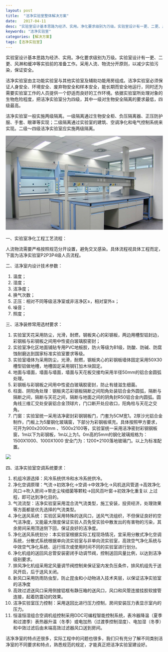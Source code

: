 ```yaml
---
layout: post
title:  "洁净实验室整体解决方案"
date:   2017-04-11
desc: "实验室设计基本思路为经济、实用。净化要求级别为万级。实验室设计有一更、二更、风淋和缓冲等实验前的准备工作。采用人流、物流分开原则，以减少实验污染，保证安全。"
keywords: "洁净实验室"
categories: [解决方案]
tags: [洁净实验室]
---
```


实验室设计基本思路为经济、实用。净化要求级别为万级。实验室设计有一更、二更、风淋和缓冲等实验前的准备工作。采用人流、物流分开原则，以减少实验污染，保证安全。

洁净实验室由主功能实验室与其他实验室及辅助功能用房组成。洁净实验室必须保证人身安全、环境安全、废弃物安全和样本安全，能长期而安全地运行，同时还为需要实验室工作的人员提供一个舒适而良好的工作环境。依据实验室所处理对象的生物危险程度，把洁净实验室分为四级，其中一级对生物安全隔离的要求最低，四级最高。

洁净实验室一般实施两级隔离。一级隔离通过生物安全柜、负压隔离器、正压防护服、手套、眼罩等实现；二级隔离通过实验室的建筑、空调净化和电气控制系统来实现。二级～四级洁净实验室应实施两级隔离。

![](/static/img/2017/04/1101.jpg)

一、实验室净化工程工艺流程：

人流物流需要严格按照规范分开设置，避免交叉感染。具体流程视具体工程而定，下面为洁净实验室P2P3P4级人员流程。

二、洁净室内设计技术参数：

1. 温度；
2. 湿度；
3. 洁净度；
4. 换气次数；
5. 正压：相对不同等级洁净室或非洁净区≥，相对室外≥；
6. 噪音；
7. 照度；

三、洁净装修常用选材要求：

1. 实验室天花采用防尘，光滑，耐燃，钢板夹心的彩钢板，两边用槽型铝封边，彩钢板与彩钢板之间用中性瓷白玻璃胶密封；
2. 实验室净化区地面铺贴专用PVC地板胶，防火等级为B1级，防酸、防碱、防腐蚀耐磨达到国家标准实验室要求等级。
3. 实验室墙体为采用防尘，光滑，耐燃，钢板夹心的彩钢板墙体固定采用50X30槽型铝做地槽，地槽固定采用钢钉加木块固定。
4. 地面与墙面，墙面与墙面，墙面与天花板交接均采用半径50mm的铝合金圆弧处理。
5. 彩钢板与彩钢板之间用中性瓷白玻璃胶密封，防止有缝滋生细菌。
6. 柱面、阴阳角处理：钢板夹芯彩钢板隔断之间阳角处装铝合金外圆弧，隔断与隔断之间，隔断与天花之间，隔断与地面之间的阴角封R50铝合金内圆弧。圆角线三维汇交处安装铝合金顶球片，门口断开处应收口，阳角柱与天花之交角。
7. 门窗：实验室统一采用洁净密封彩钢钢板门，门套为5CM宽1。2厚沙光铝合金制作，门板上为5厘钢化玻璃窗，下部分为彩钢板填充。具体按照甲方要求，可开为900x2000mm 、1500x2100等，实验室统一采用洁净密封彩钢钢板窗，1m以下为彩钢板，1m以上为1。0m高的5mm的钢化玻璃规格为：1500X1000、1000X1000 安全门为：1200*2100落地玻璃门。以上为标准配置。

![](https://img.alicdn.com/imgextra/i4/95463933/TB2wYEmll8lpuFjSspaXXXJKpXa_!!95463933.jpg)

四、洁净实验室空调系统要求：

1. 机组冷源选择：风冷系统供冷和水冷系统供冷。
2. 净化空调原理：气流→初效净化→空调→中效净化→风机送风管道→高效净化风口→吹入房间→带走尘埃细菌等颗粒→回风百叶窗→初效净化重复以 上过程，即可达到净化目的。
3. 气流流型：洁净实验室采用混合流气流类型，施工安装，投资经济，处理效果等方面都是优先选择的气流类型。
4. 净化送风系统：实验区采用特殊的送风口，送风气流组织，不但保证良好的空气洁净度，又能最大限度保证实验人员免受实验中散发出的有害物的污染，其余房间采用顶送侧下回，保证良好的洁净度。
5. 净化送风系统划分：本实验室根据实际工程现场情况，宜采用分散式净化空调系统，分散式系统根据单向流实验室与非单向流实验室，高效空气净化系统与中效空气净化系统、运行班次或使用时间不同的实验室进行划分。
6. 净化机组的送回风总管安装密闭手动调节阀，控制送回风量比例，以达到洁净级别要求。
7. 排风净化机组采用定风量调节阀控制来保证室内发负压条件，排风机组先于送风开启，后于送风关闭。
8. 新风口采用防雨防虫型，防止昆虫和小动物进入技术夹层，以保证洁净实验室的洁净度
9. 高效过滤送风口采用侧接铝框有静压箱的送风口，风口和风管连接挂胶软接管连接，起着防震动的效果。
10. 洁净实验室压力控制：采用送回比进行压力控制，房间安装压力表显示室内的压力。
11. 恒温恒湿组合空调机组控制采用DDC可编程智能控制系统，表冷器降温（夏季和过渡季）表热器升温（冬季）或电加热（过渡季控制湿度）、电加湿（冬季）和中效过滤后由末端高效过滤器风口送到房间。

洁净净室的特点还很多，实际工程中的问题也很多，我们只有充分了解不同类别洁净室的不同要求和特点，熟悉规范的规定，才能真正把洁净实验室建设好。
